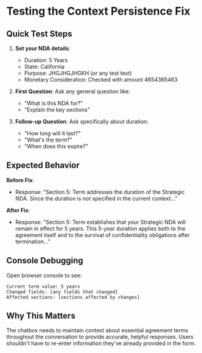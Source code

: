 # Testing the Context Persistence Fix

## Quick Test Steps

1. **Set your NDA details**:
   - Duration: 5 Years
   - State: California
   - Purpose: JHGJHGJHGKH (or any test text)
   - Monetary Consideration: Checked with amount 4654365463

2. **First Question**: Ask any general question like:
   - "What is this NDA for?"
   - "Explain the key sections"

3. **Follow-up Question**: Ask specifically about duration:
   - "How long will it last?"
   - "What's the term?"
   - "When does this expire?"

## Expected Behavior

**Before Fix**: 
- Response: "Section 5: Term addresses the duration of the Strategic NDA. Since the duration is not specified in the current context..."

**After Fix**:
- Response: "Section 5: Term establishes that your Strategic NDA will remain in effect for 5 years. This 5-year duration applies both to the agreement itself and to the survival of confidentiality obligations after termination..."

## Console Debugging

Open browser console to see:
```
Current term value: 5 years
Changed fields: [any fields that changed]
Affected sections: [sections affected by changes]
```

## Why This Matters

The chatbox needs to maintain context about essential agreement terms throughout the conversation to provide accurate, helpful responses. Users shouldn't have to re-enter information they've already provided in the form.